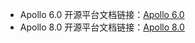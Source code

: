 - Apollo 6.0 开源平台文档链接：[Apollo 6.0](https://apollo.baidu.com/community/Apollo-Homepage-Document/Apollo_Doc_CN_6_0)
- Apollo 8.0 开源平台文档链接：[Apollo 8.0](https://apollo.baidu.com/community/Apollo-Homepage-Document/Apollo_Doc_CN_8_0)